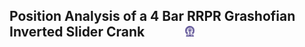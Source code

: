 ## Position Analysis of a 4 Bar RRPR Grashofian Inverted Slider Crank &nbsp; &nbsp; &nbsp; &nbsp; &nbsp; &nbsp; <img src="images/iitkgp.png" width="3%" />
